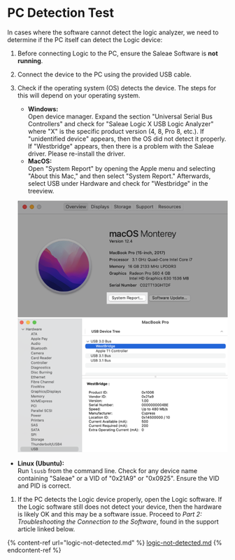 # PC Detection Test

In cases where the software cannot detect the logic analyzer, we need to determine if the PC itself can detect the Logic device:

1. Before connecting Logic to the PC, ensure the Saleae Software is **not running**.
2. Connect the device to the PC using the provided USB cable.
3.  Check if the operating system (OS) detects the device. The steps for this will depend on your operating system.

    * **Windows:** \
      Open device manager. Expand the section "Universal Serial Bus Controllers" and check for "Saleae Logic X USB Logic Analyzer" where "X" is the specific product version (4, 8, Pro 8, etc.). If "unidentified device" appears, then the OS did not detect it properly. If "Westbridge" appears, then there is a problem with the Saleae driver. Please re-install the driver.
    * **MacOS:** \
      Open "System Report" by opening the Apple menu and selecting "About this Mac," and then select "System Report." Afterwards, select USB under Hardware and check for "Westbridge" in the treeview.

    ![](<../.gitbook/assets/Screen Shot 2022-06-08 at 5.37.48 PM (1).png>)![](<../.gitbook/assets/Screen Shot 2022-06-08 at 5.40.20 PM (2).png>)

* **Linux (Ubuntu):** \
  Run `lsusb` from the command line. Check for any device name containing "Saleae" or a VID of "0x21A9" or "0x0925". Ensure the VID and PID is correct.

1. If the PC detects the Logic device properly, open the Logic software. If the Logic software still does not detect your device, then the hardware is likely OK and this may be a software issue. Proceed to _Part 2: Troubleshooting the Connection to the Software_, found in the support article linked below.

{% content-ref url="logic-not-detected.md" %}
[logic-not-detected.md](logic-not-detected.md)
{% endcontent-ref %}



